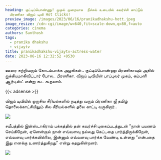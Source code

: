 ```yaml
---
heading: குட்டிப்பொண்ணு! முதல் முறையாக  நீச்சல் உடையில் கவர்ச்சி காட்டும்
  பிரணிகா விஜய் டிவி Hot Clicks!
preview_image: /images/2023/06/16/pranikadhakshu-hott.jpeg
image_resize: /cdn-cgi/image/w=640,fit=scale-down,q=80,f=auto
categories: cinema
authors: Santhosh
tags:
  - pranika dhakshu
  - vijaytv
title: pranikadhakshu-vijaytv-actress-water
date: 2023-06-16 12:32:52 +0530
---
```

ஊரை சுற்றிவரும் கோடம்பாக்க அழகிகள்.. குட்டிப்பொண்ணு பிரணிகாவும் அதில் ஐக்கியமாகிவிட்டார் போல.. பிரணிகா. விஜய் டிவியின் பாப்புலர் முகம், கம்பனி ஆர்டிஸ்ட் என்று கூட கூறலாம். 

{{< adsense >}} 

விஜய் டிவியில் ஒருசில சீரியல்களில் நடித்து வரும் பிரணிகா ஜீ தமிழ் தொலைக்காட்சியிலும் சில சீரியல்களில் தலை காட்டி வருகிறார்..

![](/images/2023/06/16/pranikadhakshu-vijaytv-actress-water.jpeg)

சமீபத்தில் இன்ஸ்டாகிராம் பக்கத்தில் தன் கவர்ச்சி  புகைப்படத்துடன் “நான் பயணம் செய்கிறேன், ஏனென்றால் நான் எவ்வளவு நல்லது கெட்டதை பார்த்திருக்கிறேன், எவ்வளவு பார்க்கவில்லை, இன்னும் எவ்வளவு பார்க்க வேண்டி உள்ளது “என்பதை இது எனக்கு உணர்த்துகிறது” என்று கதறுகின்றனர்.

![](/images/2023/06/16/pranikadharshu-vijaytv.jpeg)
